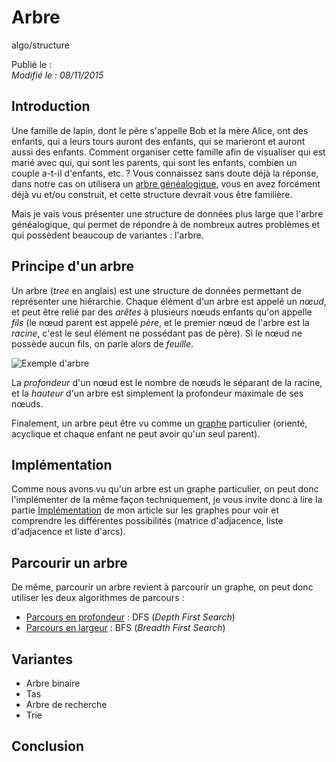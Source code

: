 Arbre
=====
algo/structure

Publié le :  
*Modifié le : 08/11/2015*

## Introduction

Une famille de lapin, dont le père s'appelle Bob et la mère Alice, ont des enfants, qui a leurs tours auront des enfants, qui se marieront et auront aussi des enfants. Comment organiser cette famille afin de visualiser qui est marié avec qui, qui sont les parents, qui sont les enfants, combien un couple a-t-il d'enfants, etc. ? Vous connaissez sans doute déjà la réponse, dans notre cas on utilisera un [arbre généalogique](https://en.wikipedia.org/wiki/Family_tree), vous en avez forcément déjà vu et/ou construit, et cette structure devrait vous être familière.

Mais je vais vous présenter une structure de données plus large que l'arbre généalogique, qui permet de répondre à de nombreux autres problèmes et qui possèdent beaucoup de variantes : l'arbre.

## Principe d'un arbre

Un arbre (*tree* en anglais) est une structure de données permettant de représenter une hiérarchie. Chaque élément d'un arbre est appelé un *nœud*, et peut être relié par des *arêtes* à plusieurs nœuds enfants qu'on appelle *fils* (le nœud parent est appelé *père*, et le premier nœud de l'arbre est la *racine*, c'est le seul élément ne possédant pas de père). Si le nœud ne possède aucun fils, on parle alors de *feuille*.

![Exemple d'arbre](/static/img/algo/structure/arbre/exemple_arbre.png)

La *profondeur* d'un nœud est le nombre de nœuds le séparant de la racine, et la *hauteur* d'un arbre est simplement la profondeur maximale de ses nœuds.

Finalement, un arbre peut être vu comme un [graphe](/algo/structure/graphe.html) particulier (orienté, acyclique et chaque enfant ne peut avoir qu'un seul parent).

## Implémentation

Comme nous avons vu qu'un arbre est un graphe particulier, on peut donc l'implémenter de la même façon techniquement, je vous invite donc à lire la partie [Implémentation](/algo/structure/graphe.html#implémentation) de mon article sur les graphes pour voir et comprendre les différentes possibilités (matrice d'adjacence, liste d'adjacence et liste d'arcs).

## Parcourir un arbre

De même, parcourir un arbre revient à parcourir un graphe, on peut donc utiliser les deux algorithmes de parcours :

- [Parcours en profondeur]() : DFS (*Depth First Search*)
- [Parcours en largeur]() : BFS (*Breadth First Search*)

## Variantes

- Arbre binaire
- Tas
- Arbre de recherche
- Trie

## Conclusion
